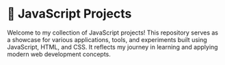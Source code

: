# 🚀 JavaScript Projects
Welcome to my collection of JavaScript projects! This repository serves as a showcase for various applications, tools, and experiments built using JavaScript, HTML, and CSS. It reflects my journey in learning and applying modern web development concepts.
